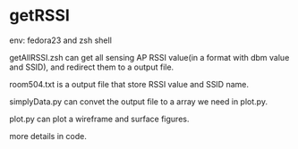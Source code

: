 # getRSSI

env: fedora23 and zsh shell

getAllRSSI.zsh can get all sensing AP RSSI value(in a format with dbm value and SSID), and redirect them to a output file.

room504.txt is a output file that store RSSI value and SSID name.

simplyData.py can convet the output file to a array we need in plot.py.

plot.py can plot a wireframe and surface figures.

more details in code.
